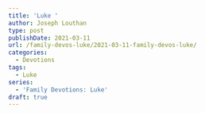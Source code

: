 ```yaml
---
title: 'Luke '
author: Joseph Louthan
type: post
publishDate: 2021-03-11
url: /family-devos-luke/2021-03-11-family-devos-luke/
categories:
  - Devotions
tags:
  - Luke
series:
  - 'Family Devotions: Luke'
draft: true
---
```


